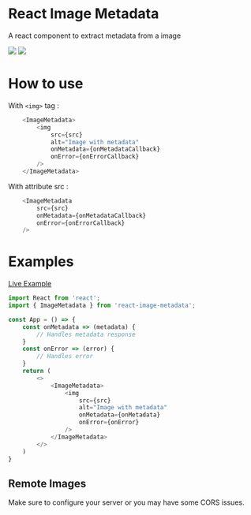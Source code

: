 # React Image Metadata

A react component to extract metadata from a image


![](https://img.shields.io/badge/Code-Javascript-informational?style=flat&logo=javascript&logoColor=white&color=2bbc8a)
![](https://img.shields.io/badge/Code-React-informational?style=flat&logo=react&logoColor=white&color=2bbc8a)

# How to use

With `<img>` tag :
```js
    <ImageMetadata>
        <img 
            src={src} 
            alt="Image with metadata"
            onMetadata={onMetadataCallback}
            onError={onErrorCallback}
        />
    </ImageMetadata>
```

With attribute src :

```js
    <ImageMetadata 
        src={src} 
        onMetadata={onMetadataCallback}
        onError={onErrorCallback}
    />
```

# Examples

[Live Example](https://kenjikatahira.github.io/react-image-metadata/)

```js
import React from 'react';
import { ImageMetadata } from 'react-image-metadata';

const App = () => {
    const onMetadata => (metadata) {
        // Handles metadata response
    } 
    const onError => (error) {
        // Handles error
    } 
    return (
        <>
            <ImageMetadata>
                <img 
                    src={src} 
                    alt="Image with metadata"
                    onMetadata={onMetadata}
                    onError={onError}
                />
            </ImageMetadata>
        </>        
    )
}
```

## Remote Images

Make sure to configure your server or you may have some CORS issues.